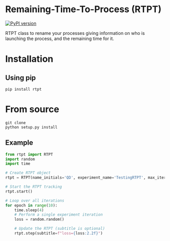 # Remaining-Time-To-Process (RTPT)
[![PyPI version](https://badge.fury.io/py/rtpt.svg)](https://badge.fury.io/py/rtpt)

RTPT class to rename your processes giving information on who is launching the process, and the remaining time for it.

# Installation
## Using pip

	pip install rtpt

# From source

	git clone
	python setup.py install


## Example

```python
from rtpt import RTPT
import random
import time

# Create RTPT object
rtpt = RTPT(name_initials='QD', experiment_name='TestingRTPT', max_iterations=10)

# Start the RTPT tracking
rtpt.start()

# Loop over all iterations
for epoch in range(10):
    time.sleep(4)
    # Perform a single experiment iteration
    loss = random.random()

    # Update the RTPT (subtitle is optional)
    rtpt.step(subtitle=f"loss={loss:2.2f}")
```
